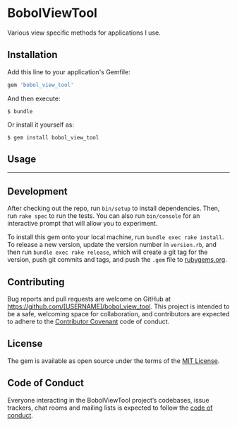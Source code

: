 # BobolViewTool

Various view specific methods for applications I use.

## Installation

Add this line to your application's Gemfile:

```ruby
gem 'bobol_view_tool'
```

And then execute:

    $ bundle

Or install it yourself as:

    $ gem install bobol_view_tool

## Usage

--------

## Development

After checking out the repo, run `bin/setup` to install dependencies. Then, run `rake spec` to run the tests. You can also run `bin/console` for an interactive prompt that will allow you to experiment.

To install this gem onto your local machine, run `bundle exec rake install`. To release a new version, update the version number in `version.rb`, and then run `bundle exec rake release`, which will create a git tag for the version, push git commits and tags, and push the `.gem` file to [rubygems.org](https://rubygems.org).

## Contributing

Bug reports and pull requests are welcome on GitHub at https://github.com/[USERNAME]/bobol_view_tool. This project is intended to be a safe, welcoming space for collaboration, and contributors are expected to adhere to the [Contributor Covenant](http://contributor-covenant.org) code of conduct.

## License

The gem is available as open source under the terms of the [MIT License](https://opensource.org/licenses/MIT).

## Code of Conduct

Everyone interacting in the BobolViewTool project’s codebases, issue trackers, chat rooms and mailing lists is expected to follow the [code of conduct](https://github.com/[USERNAME]/bobol_view_tool/blob/master/CODE_OF_CONDUCT.md).
